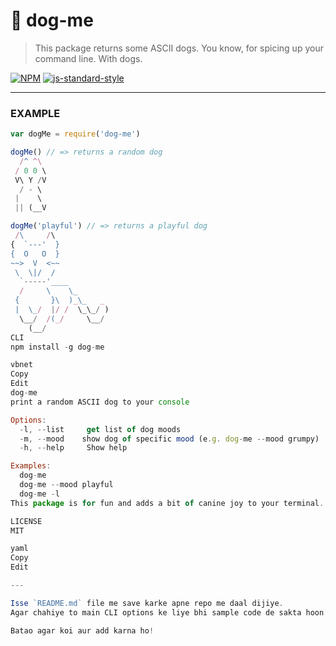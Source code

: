 # 🐶 dog-me

> This package returns some ASCII dogs. You know, for spicing up your command line. With dogs.

[![NPM](https://nodei.co/npm/dog-me.png)](https://nodei.co/npm/dog-me/)
[![js-standard-style](https://img.shields.io/badge/code%20style-standard-brightgreen.svg?style=flat)](https://github.com/feross/standard)

---

### EXAMPLE

```javascript
var dogMe = require('dog-me')

dogMe() // => returns a random dog
  /^ ^\
 / 0 0 \
 V\ Y /V
  / - \
 |    \
 || (__V

dogMe('playful') // => returns a playful dog
 /\     /\
{  `---'  }
{  O   O  }
~~>  V  <~~
 \  \|/  /
  `-----'____
  /     \    \_
 {       }\  )_\_   _
 |  \_/  |/ /  \_\_/ )
  \__/  /(_/     \__/
    (__/
CLI
npm install -g dog-me

vbnet
Copy
Edit
dog-me
print a random ASCII dog to your console

Options:
  -l, --list     get list of dog moods
  -m, --mood    show dog of specific mood (e.g. dog-me --mood grumpy)
  -h, --help     Show help                                                [boolean]

Examples:
  dog-me
  dog-me --mood playful
  dog-me -l
This package is for fun and adds a bit of canine joy to your terminal.

LICENSE
MIT

yaml
Copy
Edit

---

Isse `README.md` file me save karke apne repo me daal dijiye.  
Agar chahiye to main CLI options ke liye bhi sample code de sakta hoon.

Batao agar koi aur add karna ho!